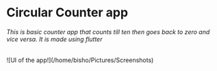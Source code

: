 <h1>Circular Counter app</h1>
<h6>This is basic counter app that counts till ten then goes back to zero and vice versa. It is made using flutter</h6>
![UI of the app!](/home/bisho/Pictures/Screenshots)

